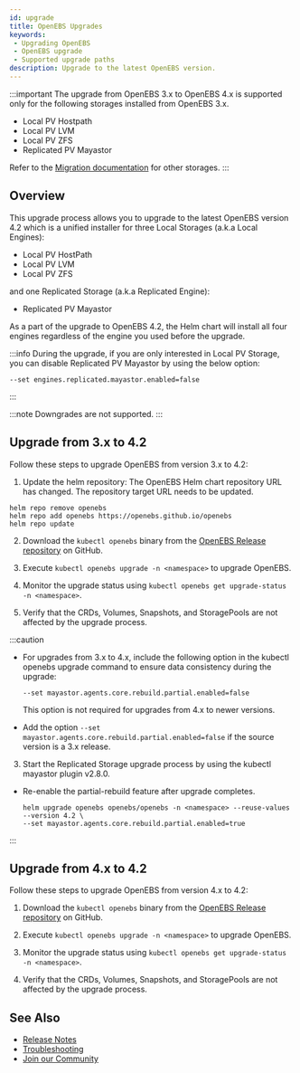 ```yaml
---
id: upgrade
title: OpenEBS Upgrades
keywords:
 - Upgrading OpenEBS
 - OpenEBS upgrade
 - Supported upgrade paths
description: Upgrade to the latest OpenEBS version.
---
```


:::important
The upgrade from OpenEBS 3.x to OpenEBS 4.x is supported only for the following storages installed from OpenEBS 3.x.

- Local PV Hostpath
- Local PV LVM
- Local PV ZFS
- Replicated PV Mayastor

Refer to the [Migration documentation](../user-guides/data-migration/migration-overview.md) for other storages.
:::

## Overview

This upgrade process allows you to upgrade to the latest OpenEBS version 4.2 which is a unified installer for three Local Storages (a.k.a Local Engines):
- Local PV HostPath
- Local PV LVM 
- Local PV ZFS 

and one Replicated Storage (a.k.a Replicated Engine):
- Replicated PV Mayastor

As a part of the upgrade to OpenEBS 4.2, the Helm chart will install all four engines regardless of the engine you used before the upgrade. 

:::info
During the upgrade, if you are only interested in Local PV Storage, you can disable Replicated PV Mayastor by using the below option:

```
--set engines.replicated.mayastor.enabled=false
```
:::

:::note
Downgrades are not supported.
:::

## Upgrade from 3.x to 4.2

Follow these steps to upgrade OpenEBS from version 3.x to 4.2:

1. Update the helm repository: The OpenEBS Helm chart repository URL has changed. The repository target URL needs to be updated.

```
helm repo remove openebs
helm repo add openebs https://openebs.github.io/openebs
helm repo update
```

2. Download the `kubectl openebs` binary from the [OpenEBS Release repository](https://github.com/openebs/openebs/releases) on GitHub.

3. Execute `kubectl openebs upgrade -n <namespace>` to upgrade OpenEBS.

4. Monitor the upgrade status using `kubectl openebs get upgrade-status -n <namespace>`.

5. Verify that the CRDs, Volumes, Snapshots, and StoragePools are not affected by the upgrade process.

:::caution
- For upgrades from 3.x to 4.x, include the following option in the kubectl openebs upgrade command to ensure data consistency during the upgrade:

  ```
  --set mayastor.agents.core.rebuild.partial.enabled=false
  ```

  This option is not required for upgrades from 4.x to newer versions.

- Add the option `--set mayastor.agents.core.rebuild.partial.enabled=false` if the source version is a 3.x release.

3. Start the Replicated Storage upgrade process by using the kubectl mayastor plugin v2.8.0.

- Re-enable the partial-rebuild feature after upgrade completes.

  ```
  helm upgrade openebs openebs/openebs -n <namespace> --reuse-values --version 4.2 \
  --set mayastor.agents.core.rebuild.partial.enabled=true
  ```
:::

## Upgrade from 4.x to 4.2

Follow these steps to upgrade OpenEBS from version 4.x to 4.2:

1. Download the `kubectl openebs` binary from the [OpenEBS Release repository](https://github.com/openebs/openebs/releases) on GitHub.

2. Execute `kubectl openebs upgrade -n <namespace>` to upgrade OpenEBS.

3. Monitor the upgrade status using `kubectl openebs get upgrade-status -n <namespace>`.

4. Verify that the CRDs, Volumes, Snapshots, and StoragePools are not affected by the upgrade process.

## See Also

- [Release Notes](../releases.md)
- [Troubleshooting](../troubleshooting/troubleshooting-local-storage.md)
- [Join our Community](../community.md)